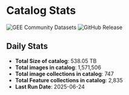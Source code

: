 # Catalog Stats

![GEE Community Datasets](https://img.shields.io/endpoint?url=https://gist.githubusercontent.com/samapriya/34bc0c1280d475d3a69e3b60a706226e/raw/community.json)
![GitHub Release](https://img.shields.io/github/v/release/samapriya/awesome-gee-community-datasets)

## Daily Stats

<!-- START_MARKER -->
* **Total Size of catalog**: 538.05 TB
* **Total images in catalog**: 1,571,506
* **Total image collections in catalog**: 747
* **Total Feature collections in catalog**: 2,835
* **Last Run Date**: 2025-06-24
<!-- END_MARKER -->
